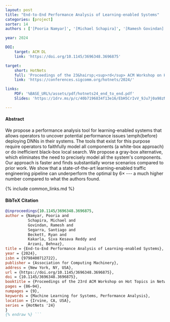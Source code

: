 ```yaml
---
layout: post
title: "End-to-End Performance Analysis of Learning-enabled Systems"
categories: [project]
sorter: 14
authors : ['[Pooria Namyar]', '[Michael Schapira]', '[Ramesh Govindan]','[Santiago Segarra]', '[Ryan Beckett]', Siva Kesava Reddy Kakarla, '[Behnaz Arzani]']

year: 2024

DOI:
    target: ACM DL
    link: 'https://doi.org/10.1145/3696348.3696875'

target:
    short: HotNets
    full: 'Proceedings of the 23&hairsp;<sup>rd</sup> ACM Workshop on Hot Topics in Networks, 2024'
    link: 'https://conferences.sigcomm.org/hotnets/2024/'

links:
    PDF: '%BASE_URL%/assets/pdf/hotnets24_end_to_end.pdf'
    Slides: 'https://1drv.ms/p/c/40b7196834f13e16/EbH5CrIvV_9Ju7j0a98zNW0Bv3zljE77GsT_6mXoJnTupg?e=1IyH7f'

---
```


#### Abstract

We propose a performance analysis tool for learning-enabled systems that allows operators to uncover potential performance issues \emph{before} deploying DNNs in their systems. The tools that exist for this purpose require operators to faithfully model all components (a white-box approach) or do inefficient black-box local search. We propose a gray-box alternative, which eliminates the need to precisely model all the system's components. Our approach is faster and finds substantially worse scenarios compared to prior work. We show that a state-of-the-art learning-enabled traffic engineering pipeline can underperform the optimal by $6\times$ --- a much higher number compared to what the authors found.

{% include common_links.md %}

#### BibTeX Citation

```bibtex {% raw %}
@inproceedings{10.1145/3696348.3696875,
author = {Namyar, Pooria and
          Schapira, Michael and
          Govindan, Ramesh and
          Segarra, Santiago and
          Beckett, Ryan and
          Kakarla, Siva Kesava Reddy and
          Arzani, Behnaz},
title = {End-to-End Performance Analysis of Learning-enabled Systems},
year = {2024},
isbn = {9798400712722},
publisher = {Association for Computing Machinery},
address = {New York, NY, USA},
url = {https://doi.org/10.1145/3696348.3696875},
doi = {10.1145/3696348.3696875},
booktitle = {Proceedings of the 23rd ACM Workshop on Hot Topics in Networks},
pages = {86–94},
numpages = {9},
keywords = {Machine Learning for Systems, Performance Analysis},
location = {Irvine, CA, USA},
series = {HotNets '24}
}
{% endraw %} ```


